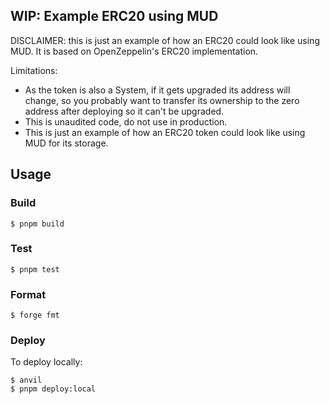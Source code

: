 ## WIP: Example ERC20 using MUD

DISCLAIMER: this is just an example of how an ERC20 could look like using MUD. It is based on OpenZeppelin's ERC20 implementation.

Limitations:
- As the token is also a System, if it gets upgraded its address will change, so you probably want to transfer its ownership to the zero address after deploying so it can't be upgraded.
- This is unaudited code, do not use in production.
- This is just an example of how an ERC20 token could look like using MUD for its storage.

## Usage

### Build

```shell
$ pnpm build
```

### Test

```shell
$ pnpm test
```

### Format

```shell
$ forge fmt
```

### Deploy

To deploy locally:

```shell
$ anvil
$ pnpm deploy:local
```
